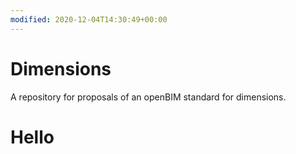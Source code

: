 ```yaml
---
modified: 2020-12-04T14:30:49+00:00
---
```


# Dimensions

A repository for proposals of an openBIM standard for dimensions.

# Hello